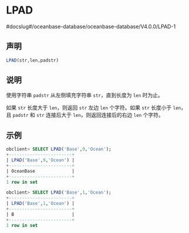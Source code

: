 LPAD 
=========================
#docslug#/oceanbase-database/oceanbase-database/V4.0.0/LPAD-1


声明 
-----------------------

```sql
LPAD(str,len,padstr)
```



说明 
-----------------------

使用字符串 `padstr` 从左侧填充字符串 `str`，直到长度为 `len` 时为止。

如果 `str` 长度大于 `len`，则返回 `str` 左边 `len` 个字符。如果 `str` 长度小于 `len`，且 `padstr` 和 `str` 连接后大于 `len`，则返回连接后的右边 `len` 个字符。

示例 
-----------------------

```sql
obclient> SELECT LPAD('Base',9,'Ocean');
+------------------------+
| LPAD('Base',9,'Ocean') |
+------------------------+
| OceanBase              |
+------------------------+
1 row in set 

obclient> SELECT LPAD('Base',1,'Ocean');
+------------------------+
| LPAD('Base',1,'Ocean') |
+------------------------+
| B                      |
+------------------------+
1 row in set 
```


